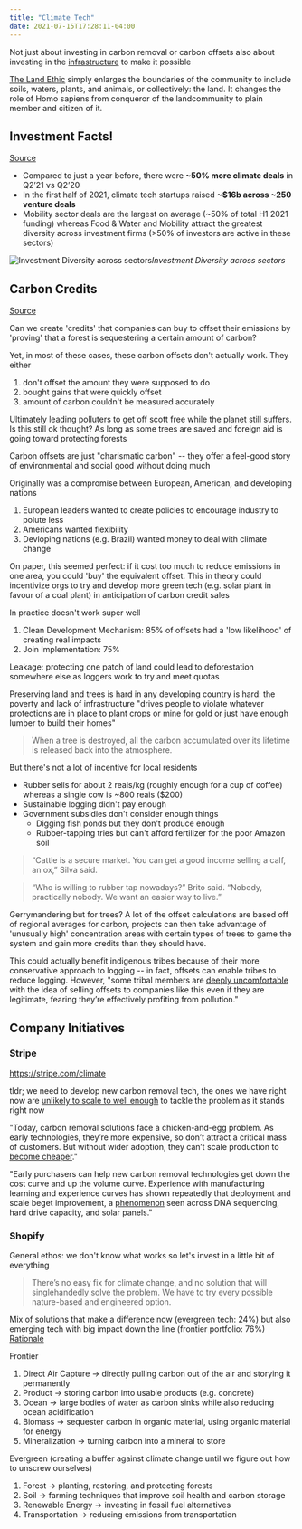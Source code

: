 ```yaml
---
title: "Climate Tech"
date: 2021-07-15T17:28:11-04:00
---
```


Not just about investing in carbon removal or carbon offsets 
also about investing in the [infrastructure](/thoughts/infrastructure) to make it possible

[The Land Ethic](https://www.cooperative-individualism.org/leopold-aldo_land-ethic-1949.pdf) simply enlarges the boundaries of the community to include soils, waters, plants, and animals, or collectively: the land. It changes the role of Homo sapiens from conqueror of the landcommunity to plain member and citizen of it.

## Investment Facts!
[Source](https://climatetechvc.substack.com/p/-climate-tech-16b-mid-year-investment)

* Compared to just a year before, there were **~50% more climate deals** in Q2’21 vs Q2’20
* In the first half of 2021, climate tech startups raised **~$16b across ~250 venture deals**
* Mobility sector deals are the largest on average (~50% of total H1 2021 funding) whereas Food & Water and Mobility attract the greatest diversity across investment firms (>50% of investors are active in these sectors)

![Investment Diversity across sectors](https://cdn.substack.com/image/fetch/w_1456,c_limit,f_auto,q_auto:good,fl_progressive:steep/https%3A%2F%2Fbucketeer-e05bbc84-baa3-437e-9518-adb32be77984.s3.amazonaws.com%2Fpublic%2Fimages%2Fff4c664b-816c-45ef-9e5d-720d1b279c2f_861x475.png)*Investment Diversity across sectors*

## Carbon Credits
[Source](https://features.propublica.org/brazil-carbon-offsets/inconvenient-truth-carbon-credits-dont-work-deforestation-redd-acre-cambodia)

Can we create 'credits' that companies can buy to offset their emissions by 'proving' that a forest is sequestering a certain amount of carbon?

Yet, in most of these cases, these carbon offsets don't actually work. They either
1. don't offset the amount they were supposed to do
2. bought gains that were quickly offset
3. amount of carbon couldn't be measured accurately

Ultimately leading polluters to get off scott free while the planet still suffers. Is this still ok thought? As long as some trees are saved and foreign aid is going toward protecting forests

Carbon offsets are just "charismatic carbon" -- they offer a feel-good story of environmental and social good without doing much

Originally was a compromise between European, American, and developing nations
1. European leaders wanted to create policies to encourage industry to polute less
2. Americans wanted flexibility
3. Devloping nations (e.g. Brazil) wanted money to deal with climate change

On paper, this seemed perfect: if it cost too much to reduce emissions in one area, you could 'buy' the equivalent offset. This in theory could incentivize orgs to try and develop more green tech (e.g. solar plant in favour of a coal plant) in anticipation of carbon credit sales

In practice doesn't work super well
1. Clean Development Mechanism: 85% of offsets had a 'low likelihood' of creating real impacts
2. Join Implementation: 75%

Leakage: protecting one patch of land could lead to deforestation somewhere else as loggers work to try and meet quotas

Preserving land and trees is hard in any developing country is hard: the poverty and lack of infrastructure "drives people to violate whatever protections are in place to plant crops or mine for gold or just have enough lumber to build their homes"

> When a tree is destroyed, all the carbon accumulated over its lifetime is released back into the atmosphere.

But there's not a lot of incentive for local residents
- Rubber sells for about 2 reais/kg (roughly enough for a cup of coffee) whereas a single cow is ~800 reais ($200)
- Sustainable logging didn't pay enough
- Government subsidies don't consider enough things
	- Digging fish ponds but they don't produce enough
	- Rubber-tapping tries but can't afford fertilizer for the poor Amazon soil

> “Cattle is a secure market. You can get a good income selling a calf, an ox,” Silva said.

> “Who is willing to rubber tap nowadays?” Brito said. “Nobody, practically nobody. We want an easier way to live.”

Gerrymandering but for trees? A lot of the offset calculations are based off of regional averages for carbon, projects can then take advantage of 'unusually high' concentration areas with certain types of trees to game the system and gain more credits than they should have.

This could actually benefit indigenous tribes because of their more conservative approach to logging -- in fact, offsets can enable tribes to reduce logging. However, "some tribal members are [deeply uncomfortable](https://www.newyorker.com/news/dispatch/how-carbon-trading-became-a-way-of-life-for-californias-yurok-tribe) with the idea of selling offsets to companies like this even if they are legitimate, fearing they’re effectively profiting from pollution."

## Company Initiatives
### Stripe
https://stripe.com/climate

tldr; we need to develop new carbon removal tech, the ones we have right now are [unlikely to scale to well enough](https://iopscience.iop.org/article/10.1088/1748-9326/aabf9f) to tackle the problem as it stands right now

"Today, carbon removal solutions face a chicken-and-egg problem. As early technologies, they’re more expensive, so don’t attract a critical mass of customers. But without wider adoption, they can’t scale production to [become cheaper](https://en.wikipedia.org/wiki/Experience_curve_effects)."

"Early purchasers can help new carbon removal technologies get down the cost curve and up the volume curve. Experience with manufacturing learning and experience curves has shown repeatedly that deployment and scale beget improvement, a [phenomenon](https://journals.plos.org/plosone/article?id=10.1371/journal.pone.0052669) seen across DNA sequencing, hard drive capacity, and solar panels."

### Shopify

General ethos: we don't know what works so let's invest in a little bit of everything

> There’s no easy fix for climate change, and no solution that will singlehandedly solve the problem. We have to try every possible nature-based and engineered option.

Mix of solutions that make a difference now (evergreen tech: 24%) but also emerging tech with big impact down the line (frontier portfolio: 76%) [Rationale](https://cdn.shopify.com/static/sustainability/How-to-Kick-Start-the-Carbon-Removal-Market_Shopifys-Playbook.pdf)

Frontier
1. Direct Air Capture -> directly pulling carbon out of the air and storying it permanently
2. Product -> storing carbon into usable products (e.g. concrete)
3. Ocean -> large bodies of water as carbon sinks while also reducing ocean acidification
4. Biomass -> sequester carbon in organic material, using organic material for energy
5. Mineralization -> turning carbon into a mineral to store

Evergreen (creating a buffer against climate change until we figure out how to unscrew ourselves)
1. Forest -> planting, restoring, and protecting forests
2. Soil -> farming techniques that improve soil health and carbon storage
3. Renewable Energy -> investing in fossil fuel alternatives
4. Transportation -> reducing emissions from transportation